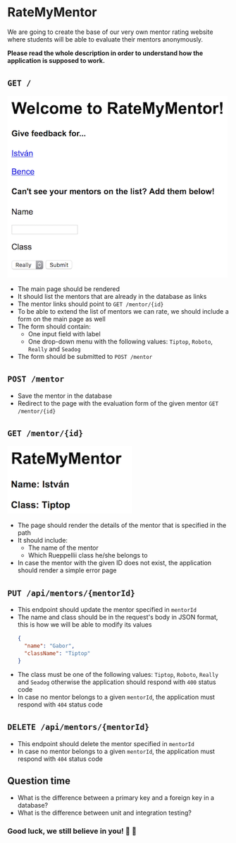 # RateMyMentor

We are going to create the base of our very own mentor rating website where
students will be able to evaluate their mentors anonymously.

**Please read the whole description in order to understand how the application
is supposed to work.**

## `GET /`
![](assets/index.png)

- The main page should be rendered
- It should list the mentors that are already in the database as links
- The mentor links should point to `GET /mentor/{id}`
- To be able to extend the list of mentors we can rate, we should include a form
  on the main page as well
- The form should contain:
  - One input field with label
  - One drop-down menu with the following values: `Tiptop`, `Roboto`, `Really`
    and `Seadog`
- The form should be submitted to `POST /mentor`

## `POST /mentor`
- Save the mentor in the database
- Redirect to the page with the evaluation form of the given mentor
  `GET /mentor/{id}`

## `GET /mentor/{id}`
![](assets/rating.png)

- The page should render the details of the mentor that is specified in the path
- It should include:
  - The name of the mentor
  - Which Rueppellii class he/she belongs to
- In case the mentor with the given ID does not exist, the application should
  render a simple error page

## `PUT /api/mentors/{mentorId}`
- This endpoint should update the mentor specified in `mentorId`
- The name and class should be in the request's body in JSON format, this is how
  we will be able to modify its values
  ```json
  {
    "name": "Gabor",
    "className": "Tiptop"
  }
  ```
- The class must be one of the following values: `Tiptop`, `Roboto`, `Really`
    and `Seadog` otherwise the application should respond with `400` status code
- In case no mentor belongs to a given `mentorId`, the application must respond
  with `404` status code

## `DELETE /api/mentors/{mentorId}`
- This endpoint should delete the mentor specified in `mentorId`
- In case no mentor belongs to a given `mentorId`, the application must respond
  with `404` status code

## Question time
- What is the difference between a primary key and a foreign key in a database?
- What is the difference between unit and integration testing?

### Good luck, we still believe in you! :muscle: :green_heart:
